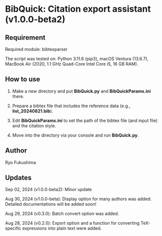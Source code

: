 # **BibQuick: Citation export assistant (v1.0.0-beta2)**

## Requirement

Required module: bibtexparser

The script was tested on: Python 3.11.6 (pip3), macOS Ventura (13.6.7), MacBook Air (2020, 1.1 GHz Quad-Core Intel Core i5, 16 GB RAM). 

## How to use

1. Make a new directory and put **BibQuick.py** and **BibQuickParams.ini** there.

2. Prepare a bibtex file that includes the reference data (e.g., **list_20240821.bib**).

3. Edit **BibQuickParams.ini** to set the path of the bibtex file (and input file) and the citation style.

4. Move into the directory via your console and run **BibQuick.py**.

## Author

Ryo Fukushima

## Updates

Sep 02, 2024 (v1.0.0-beta2): Minor update

Aug 30, 2024 (v1.0.0-beta): Display option for many authors was added. Detailed documentations will be added soon!

Aug 29, 2024 (v0.3.0): Batch convert option was added.

Aug 28, 2024 (v0.2.0): Export option and a function for converting TeX-specific expressions into plain text were added.
